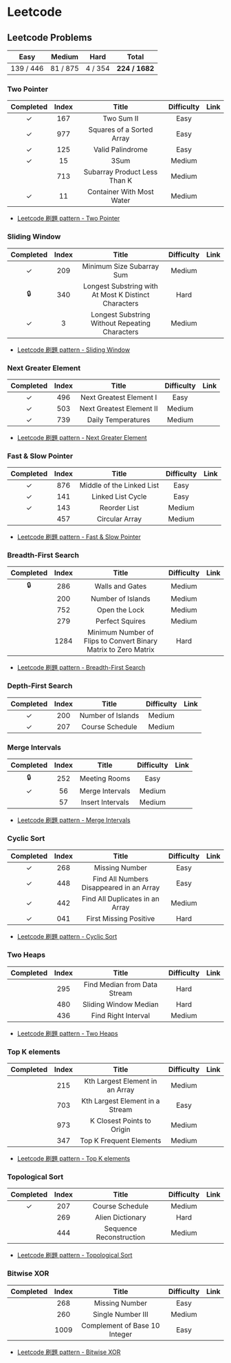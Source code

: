 # Leetcode



## Leetcode Problems

| Easy | Medium | Hard | Total |
| :---: | :---: | :---: | :---: |
| 139 / 446 | 81 / 875 | 4 / 354 | **224 / 1682** |

### Two Pointer

| Completed | Index | Title | Difficulty | Link |
| :---: | :---: | :---: | :---: | :--- |
| ✓ | 167 | Two Sum II | Easy |  |
| ✓ | 977 | Squares of a Sorted Array | Easy |  |
| ✓ | 125 | Valid Palindrome | Easy |  |
| ✓ | 15 | 3Sum | Medium |  |
|  | 713 | Subarray Product Less Than K | Medium |  |
| ✓ | 11 | Container With Most Water | Medium |  |

* [Leetcode 刷題 pattern - Two Pointer](https://blog.techbridge.cc/2019/08/30/leetcode-pattern-two-pointer/)

### Sliding Window

| Completed | Index | Title | Difficulty | Link |
| :---: | :---: | :---: | :---: | :--- |
| ✓ | 209 | Minimum Size Subarray Sum | Medium |  |
| :lock: | 340 | Longest Substring with At Most K Distinct Characters | Hard |  |
| ✓ | 3 | Longest Substring Without Repeating Characters | Medium |  |

* [Leetcode 刷題 pattern - Sliding Window](https://blog.techbridge.cc/2019/09/28/leetcode-pattern-sliding-window/)

### Next Greater Element

| Completed | Index | Title | Difficulty | Link |
| :---: | :---: | :---: | :---: | :--- |
| ✓ | 496 | Next Greatest Element I | Easy |  |
| ✓ | 503 | Next Greatest Element II | Medium |  |
| ✓ | 739 | Daily Temperatures | Medium |  |

* [Leetcode 刷題 pattern - Next Greater Element](https://blog.techbridge.cc/2019/10/26/leetcode-pattern-next-greater-element/)

### Fast & Slow Pointer

| Completed | Index | Title | Difficulty | Link |
| :---: | :---: | :---: | :---: | :--- |
| ✓ | 876 | Middle of the Linked List | Easy |  |
| ✓ | 141 | Linked List Cycle | Easy |  |
| ✓ | 143 | Reorder List | Medium |  |
|  | 457 | Circular Array | Medium |  |

* [Leetcode 刷題 pattern - Fast & Slow Pointer](https://blog.techbridge.cc/2019/11/22/leetcode-pattern-fast-and-slow-pointer/)

### Breadth-First Search

| Completed | Index | Title | Difficulty | Link |
| :---: | :---: | :---: | :---: | :--- |
| :lock: | 286 | Walls and Gates | Medium |  |
|  | 200 | Number of Islands | Medium |  |
|  | 752 | Open the Lock | Medium |  |
|  | 279 | Perfect Squires | Medium |  |
|  | 1284 | Minimum Number of Flips to Convert Binary Matrix to Zero Matrix | Hard |  |

* [Leetcode 刷題 pattern - Breadth-First Search](https://blog.techbridge.cc/2019/12/21/leetcode-%E5%88%B7%E9%A1%8C-pattern-breadth-first-search/)

### Depth-First Search

| Completed | Index | Title | Difficulty | Link |
| :---: | :---: | :---: | :---: | :--- |
| ✓ | 200 | Number of Islands | Medium |  |
| ✓ | 207 | Course Schedule | Medium |  |

### Merge Intervals

| Completed | Index | Title | Difficulty | Link |
| :---: | :---: | :---: | :---: | :--- |
| :lock: | 252 | Meeting Rooms | Easy |  |
| ✓ | 56 | Merge Intervals | Medium |  |
|  | 57 | Insert Intervals | Medium |  |

* [Leetcode 刷題 pattern - Merge Intervals](https://blog.techbridge.cc/2020/01/16/leetcode-%E5%88%B7%E9%A1%8C-pattern-merge-intervals/)

### Cyclic Sort

| Completed | Index | Title | Difficulty | Link |
| :---: | :---: | :---: | :---: | :--- |
| ✓ | 268 | Missing Number | Easy |  |
| ✓ | 448 | Find All Numbers Disappeared in an Array | Easy |  |
| ✓ | 442 | Find All Duplicates in an Array | Medium |  |
| ✓ | 041 | First Missing Positive | Hard |  |

* [Leetcode 刷題 pattern - Cyclic Sort](https://blog.techbridge.cc/2020/02/16/leetcode-%E5%88%B7%E9%A1%8C-pattern-cyclic-sort/)

### Two Heaps

| Completed | Index | Title | Difficulty | Link |
| :---: | :---: | :---: | :---: | :--- |
|  | 295 | Find Median from Data Stream | Hard |  |
|  | 480 | Sliding Window Median | Hard |  |
|  | 436 | Find Right Interval | Medium |  |

* [Leetcode 刷題 pattern - Two Heaps](https://blog.techbridge.cc/2020/03/15/leetcode-%E5%88%B7%E9%A1%8C-pattern-two-heaps/)

### Top K elements

| Completed | Index | Title | Difficulty | Link |
| :---: | :---: | :---: | :---: | :--- |
|  | 215 | Kth Largest Element in an Array | Medium |  |
|  | 703 | Kth Largest Element in a Stream | Easy |  |
|  | 973 | K Closest Points to Origin | Medium |  |
|  | 347 | Top K Frequent Elements | Medium |  |

* [Leetcode 刷題 pattern - Top K elements](https://blog.techbridge.cc/2020/04/12/leetcode-%E5%88%B7%E9%A1%8C-pattern-top-k-elements/)

### Topological Sort

| Completed | Index | Title | Difficulty | Link |
| :---: | :---: | :---: | :---: | :--- |
| ✓ | 207 | Course Schedule | Medium |  |
|  | 269 | Alien Dictionary | Hard |  |
|  | 444 | Sequence Reconstruction | Medium |  |

* [Leetcode 刷題 pattern - Topological Sort](https://blog.techbridge.cc/2020/05/10/leetcode-topological-sort/)

### Bitwise XOR

| Completed | Index | Title | Difficulty | Link |
| :---: | :---: | :---: | :---: | :--- |
|  | 268 | Missing Number | Easy |  |
|  | 260 | Single Number III | Medium |  |
|  | 1009 | Complement of Base 10 Integer | Easy |  |

* [Leetcode 刷題 pattern - Bitwise XOR](https://blog.techbridge.cc/2020/06/07/leetcode-pattern-bitwise-xor/)

